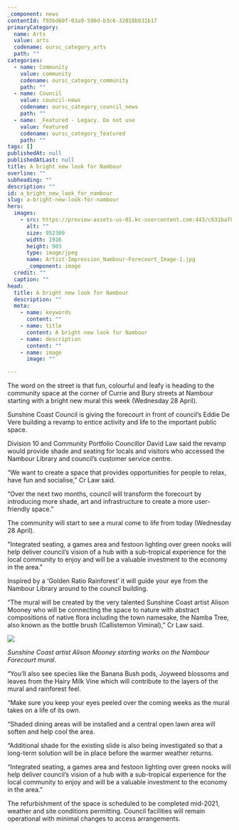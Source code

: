 ```yaml
---
_component: news
contentId: f93bd60f-03a9-590d-b3c6-32018b031b17
primaryCategory:
  name: Arts
  value: arts
  codename: oursc_category_arts
  path: ""
categories:
  - name: Community
    value: community
    codename: oursc_category_community
    path: ""
  - name: Council
    value: council-news
    codename: oursc_category_council_news
    path: ""
  - name: _Featured - Legacy. Do not use
    value: featured
    codename: oursc_category_featured
    path: ""
tags: []
publishedAt: null
publishedAtLast: null
title: A bright new look for Nambour
overline: ""
subheading: ""
description: ""
id: a_bright_new_look_for_nambour
slug: a-bright-new-look-for-nambour
hero:
  images:
    - src: https://preview-assets-us-01.kc-usercontent.com:443/c631baf8-1b46-001f-580c-d0001b68b4a8/3f36507d-32be-49e8-bb51-a868a63385aa/Artist-Impression_Nambour-Forecourt_Image-1.jpg
      alt: ""
      size: 952309
      width: 1916
      height: 903
      type: image/jpeg
      name: Artist-Impression_Nambour-Forecourt_Image-1.jpg
      _component: image
  credit: ""
  caption: ""
head:
  title: A bright new look for Nambour
  description: ""
  meta:
    - name: keywords
      content: ""
    - name: title
      content: A bright new look for Nambour
    - name: description
      content: ""
    - name: image
      image: ""

---
```

The word on the street is that fun, colourful and leafy is heading to the community space at the corner of Currie and Bury streets at Nambour starting with a bright new mural this week (Wednesday 28 April).

Sunshine Coast Council is giving the forecourt in front of council’s Eddie De Vere building a revamp to entice activity and life to the important public space.

Division 10 and Community Portfolio Councillor David Law said the revamp would provide shade and seating for locals and visitors who accessed the Nambour Library and council’s customer service centre.

“We want to create a space that provides opportunities for people to relax, have fun and socialise,” Cr Law said.

“Over the next two months, council will transform the forecourt by introducing more shade, art and infrastructure to create a more user-friendly space.”

The community will start to see a mural come to life from today (Wednesday 28 April).

"Integrated seating, a games area and festoon lighting over green nooks will help deliver council’s vision of a hub with a sub-tropical experience for the local community to enjoy and will be a valuable investment to the economy in the area."

Inspired by a ‘Golden Ratio Rainforest’ it will guide your eye from the Nambour Library around to the council building.

“The mural will be created by the very talented Sunshine Coast artist Alison Mooney who will be connecting the space to nature with abstract compositions of native flora including the town namesake, the Namba Tree, also known as the bottle brush (Callistemon Viminal),” Cr Law said.

![](https://preview-assets-us-01.kc-usercontent.com:443/c631baf8-1b46-001f-580c-d0001b68b4a8/e94afa13-3988-4a69-9e61-823581257800/Sunshine-Coast-artist-Alison-Mooney-starting-works-on-the-Nambour-Forecourt-mural-1024x683.jpg)

*Sunshine Coast artist Alison Mooney starting works on the Nambour Forecourt mural*.

“You’ll also see species like the Banana Bush pods, Joyweed blossoms and leaves from the Hairy Milk Vine which will contribute to the layers of the mural and rainforest feel.

“Make sure you keep your eyes peeled over the coming weeks as the mural takes on a life of its own.

“Shaded dining areas will be installed and a central open lawn area will soften and help cool the area.

“Additional shade for the existing slide is also being investigated so that a long-term solution will be in place before the warmer weather returns.

“Integrated seating, a games area and festoon lighting over green nooks will help deliver council’s vision of a hub with a sub-tropical experience for the local community to enjoy and will be a valuable investment to the economy in the area.”

The refurbishment of the space is scheduled to be completed mid-2021, weather and site conditions permitting. Council facilities will remain operational with minimal changes to access arrangements.
